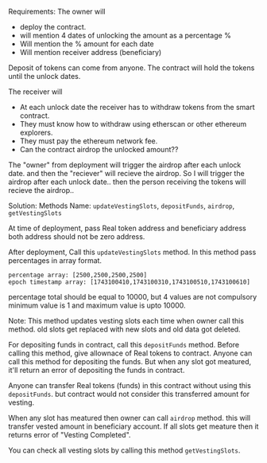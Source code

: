 Requirements:
The owner will

- deploy the contract.
- will mention 4 dates of unlocking the amount as a percentage %
- Will mention the % amount for each date
- Will mention receiver address (beneficiary)

Deposit of tokens can come from anyone. The contract will hold the tokens until the unlock dates.

The receiver will

- At each unlock date the receiver has to withdraw tokens from the smart contract.
- They must know how to withdraw using etherscan or other ethereum explorers.
- They must pay the ethereum network fee.
- Can the contract airdrop the unlocked amount??

The "owner" from deployment will trigger the airdrop after each unlock date. and then the "reciever" will recieve the airdrop.
So I will trigger the airdrop after each unlock date.. then the person receiving the tokens will recieve the airdrop..


Solution:
Methods Name: `updateVestingSlots`, `depositFunds`, `airdrop`, `getVestingSlots`

At time of deployment, pass Real token address and beneficiary address both address should not be zero address. 

After deployment, Call this `updateVestingSlots` method. In this method pass percentages in array format. 

```sample params data
percentage array: [2500,2500,2500,2500]
epoch timestamp array: [1743100410,1743100310,1743100510,1743100610]
```
percentage total should be equal to 10000, but 4 values are not compulsory minimum value is 1 and maximum value is upto 10000. 

Note: This method updates vesting slots each time when owner call this method. old slots get replaced with new slots and old data got deleted.

For depositing funds in contract, call this `depositFunds` method. Before calling this method, give allownace of Real tokens to contract. Anyone can call this method for depositing the funds. But when any slot got meatured, it'll return an error of depositing the funds in contract. 

Anyone can transfer Real tokens (funds) in this contract without using this `depositFunds`. but contract would not consider this transferred amount for vesting.

When any slot has meatured then owner can call `airdrop` method. this will transfer vested amount in beneficiary account. If all slots get meature then it returns error of "Vesting Completed".

You can check all vesting slots by calling this method `getVestingSlots`. 

